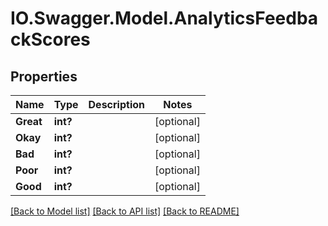 # IO.Swagger.Model.AnalyticsFeedbackScores
## Properties

Name | Type | Description | Notes
------------ | ------------- | ------------- | -------------
**Great** | **int?** |  | [optional] 
**Okay** | **int?** |  | [optional] 
**Bad** | **int?** |  | [optional] 
**Poor** | **int?** |  | [optional] 
**Good** | **int?** |  | [optional] 

[[Back to Model list]](../README.md#documentation-for-models) [[Back to API list]](../README.md#documentation-for-api-endpoints) [[Back to README]](../README.md)

